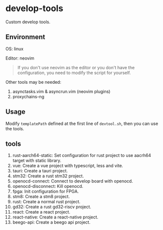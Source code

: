 # develop-tools

Custom develop tools.

## Environment

OS: linux

Editor: neovim

> If you don't use neovim as the editor or you don't have the configuration, you need to modify the script for yourself.

Other tools may be needed:

1. asynctasks.vim & asyncrun.vim (neovim plugins)
2. proxychains-ng

## Usage

Modify `templatePath` defined at the first line of `devtool.sh`, then you can use the tools.

## tools

1.  rust-aarch64-static: Set configuration for rust project to use aacrh64 target with static library.
2.  vue: Create a vue project with typescript, less and vite.
3.  tauri: Create a tauri project.
4.  stm32: Create a rust stm32 project.
5.  openocd-connect: Connect to develop board with openocd.
6.  openocd-disconnect: Kill openocd.
7.  fpga: Init configuration for FPGA.
8.  stm8: Create a stm8 project.
9.  rust: Create a normal rust project.
10. gd32: Create a rust gd32-riscv project.
11. react: Create a react project.
12. react-native: Create a react-native project.
13. beego-api: Create a beego api project.
